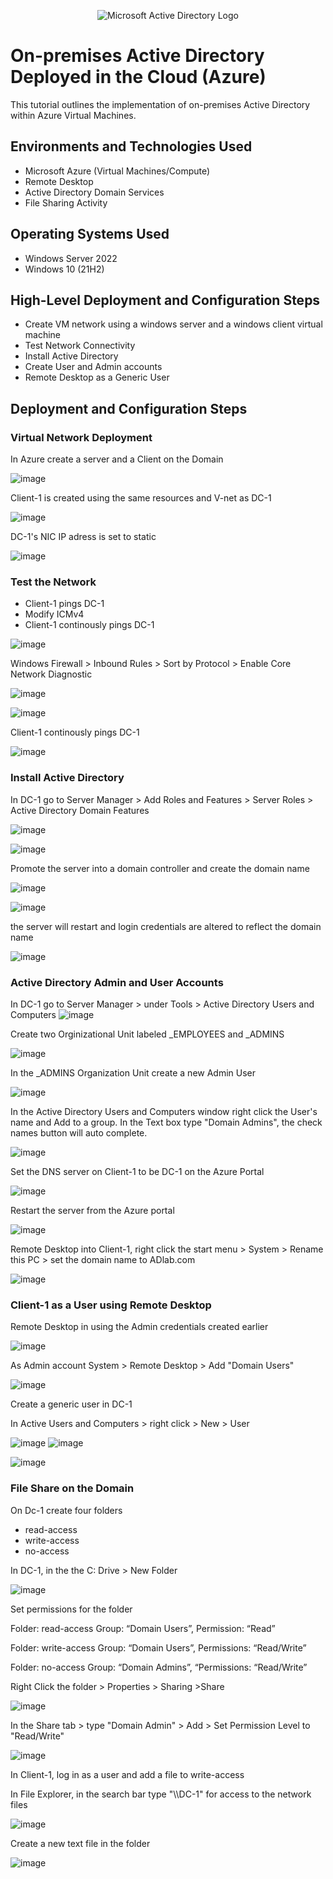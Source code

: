 <p align="center">
<img src="https://i.imgur.com/pU5A58S.png" alt="Microsoft Active Directory Logo"/>
</p>

<h1>On-premises Active Directory Deployed in the Cloud (Azure)</h1>
This tutorial outlines the implementation of on-premises Active Directory within Azure Virtual Machines.<br />


<h2>Environments and Technologies Used</h2>

- Microsoft Azure (Virtual Machines/Compute)
- Remote Desktop
- Active Directory Domain Services
- File Sharing Activity


<h2>Operating Systems Used </h2>

- Windows Server 2022
- Windows 10 (21H2)

<h2>High-Level Deployment and Configuration Steps</h2>

- Create VM network using a windows server and a windows client virtual machine
- Test Network Connectivity
- Install Active Directory
- Create User and Admin accounts
- Remote Desktop as a Generic User

<h2>Deployment and Configuration Steps</h2>

<h3>Virtual Network Deployment</h3>

<p>In Azure create a server and a Client on the Domain</p>

![image](https://github.com/YArroliga/Active-DirectoryVM/assets/139689160/f85faa60-b043-428a-9a71-7cddb74eee7d)


<p>Client-1 is created using the same resources and V-net as DC-1</p>

![image](https://github.com/YArroliga/Active-DirectoryVM/assets/139689160/4f00484c-0b1c-41ec-a6d4-7d00e0ab836b)


<p> DC-1's NIC IP adress is set to static</p>

![image](https://github.com/YArroliga/Active-DirectoryVM/assets/139689160/b17b89d1-505f-4409-b108-0a22ed2c7c59)

<h3>Test the Network</h3>

- Client-1 pings DC-1
- Modify ICMv4
- Client-1 continously pings DC-1  

![image](https://github.com/YArroliga/Active-DirectoryVM/assets/139689160/f92664ec-0ad0-49dc-a444-d80cab1f0473)

<p>Windows Firewall > Inbound Rules > Sort by Protocol > Enable Core Network Diagnostic</p>

![image](https://github.com/YArroliga/Active-DirectoryVM/assets/139689160/ca9892d2-718e-4240-9d18-3259d052e2b4)


![image](https://github.com/YArroliga/Active-DirectoryVM/assets/139689160/3b503c7f-4214-400a-b1b2-c23b850c36bb)

<p> Client-1 continously pings DC-1</p>

![image](https://github.com/YArroliga/Active-DirectoryVM/assets/139689160/ec75cc67-e02e-47f9-959a-675003b09879)

<h3>Install Active Directory</h3>

In DC-1 go to Server Manager > Add Roles and Features > Server Roles > Active Directory Domain Features

![image](https://github.com/YArroliga/Active-DirectoryVM/assets/139689160/5065fe35-c34a-4482-80c7-3c930c486b88)

![image](https://github.com/YArroliga/Active-DirectoryVM/assets/139689160/f8e65568-a788-4f64-87aa-75798a772dd1)

<p>Promote the server into a domain controller and create the domain name</p>

![image](https://github.com/YArroliga/Active-DirectoryVM/assets/139689160/2d26c561-a7e2-4743-8a91-33840c58e187)

![image](https://github.com/YArroliga/Active-DirectoryVM/assets/139689160/f6b7d601-e0b3-4976-95af-68b42ef8a16a)

<p>the server will restart and login credentials are altered to reflect the domain name</p>

![image](https://github.com/YArroliga/Active-DirectoryVM/assets/139689160/3d6f670f-d478-425b-a9ca-cd99a95a6a01)


<h3>Active Directory Admin and User Accounts</h3>

In DC-1 go to Server Manager > under Tools > Active Directory Users and Computers
![image](https://github.com/YArroliga/Active-DirectoryVM/assets/139689160/69f9f07b-673e-4a4a-a55d-371876294daf)

<p>Create two Orginizational Unit labeled _EMPLOYEES and _ADMINS</p>

![image](https://github.com/YArroliga/Active-DirectoryVM/assets/139689160/2f7cadb3-f185-4f4a-8b6e-31a8bdedb506)

<p> In the _ADMINS Organization Unit create a new Admin User </p>

![image](https://github.com/YArroliga/Active-DirectoryVM/assets/139689160/9bc5d7b1-7911-4cc9-a600-f9d215b78ae2)

<p> In the Active Directory Users and Computers window right click the User's name and Add to a group. In the Text box type "Domain Admins", the check names button will auto complete.</p> 

  ![image](https://github.com/YArroliga/Active-DirectoryVM/assets/139689160/5d0fc6f1-b8e2-4b57-961e-e11857a50cb4)

  <p>Set the DNS server on Client-1 to be DC-1 on the Azure Portal </p>

  ![image](https://github.com/YArroliga/Active-DirectoryVM/assets/139689160/9d034afb-3789-4c38-9de4-917e4346411e)

<p>Restart the server from the Azure portal</p>

![image](https://github.com/YArroliga/Active-DirectoryVM/assets/139689160/6236bd5b-7bbd-4856-9e80-0a28f70254a3)

<p>Remote Desktop into Client-1, right click the start menu > System > Rename this PC > set the domain name to ADlab.com </p>

![image](https://github.com/YArroliga/Active-DirectoryVM/assets/139689160/dc407c9f-e721-44d9-8610-3c5a564aff9a)


<h3>Client-1 as a User using Remote Desktop</h3>

<p> Remote Desktop in using the Admin credentials created earlier</p>

![image](https://github.com/YArroliga/Active-DirectoryVM/assets/139689160/43f5518e-99f9-4a06-8de3-9e37ed3af567)

<p>As Admin account System > Remote Desktop > Add "Domain Users" </p> 

![image](https://github.com/YArroliga/Active-DirectoryVM/assets/139689160/cff0fad4-fec1-4c9e-8f9c-63994f1f8758)

<p>Create a generic user in DC-1 </p>
<p>In Active Users and Computers > right click > New > User</p>

![image](https://github.com/YArroliga/Active-DirectoryVM/assets/139689160/f009b259-6111-4057-97b5-54e60fa8eed0)
![image](https://github.com/YArroliga/Active-DirectoryVM/assets/139689160/cef8934b-f22b-4917-a19b-92cf5ea8bed9)
<p></p>

![image](https://github.com/YArroliga/Active-DirectoryVM/assets/139689160/5f0abe44-4140-4ebe-a022-aebe8f7c92b3)

<h3> File Share on the Domain</h3>

<p>On Dc-1 create four folders</p>

- read-access
- write-access
- no-access

<p>In DC-1, in the the C: Drive > New Folder </p>
  
![image](https://github.com/YArroliga/Active-DirectoryVM/assets/139689160/467e3f29-4ba0-4b15-8107-f20004200b1b)

<p>Set permissions for the folder</p>

<p>Folder: read-access Group: “Domain Users”, Permission: “Read”</p>
<p>Folder: write-access Group: “Domain Users”, Permissions: “Read/Write”</p>
<p>Folder: no-access Group: “Domain Admins”, “Permissions: “Read/Write”</p>

<p>Right Click the folder > Properties > Sharing >Share</p>

![image](https://github.com/YArroliga/Active-DirectoryVM/assets/139689160/2182e14c-c273-4327-83eb-e8de2e10a920)

In the Share tab > type "Domain Admin" > Add > Set Permission Level to "Read/Write"

![image](https://github.com/YArroliga/Active-DirectoryVM/assets/139689160/871f6dd8-aa23-4754-96e2-4a5d246b108c)

<p> In Client-1, log in as a user and add a file to write-access</p>
<p>In File Explorer, in the search bar type "\\DC-1" for access to the network files </p>

![image](https://github.com/YArroliga/Active-DirectoryVM/assets/139689160/7d059f30-87e4-4f7f-925f-570600c2cbed)

<p>Create a new text file in the folder</p>

![image](https://github.com/YArroliga/Active-DirectoryVM/assets/139689160/60c22ba1-de4d-4438-832f-403510b55031)








